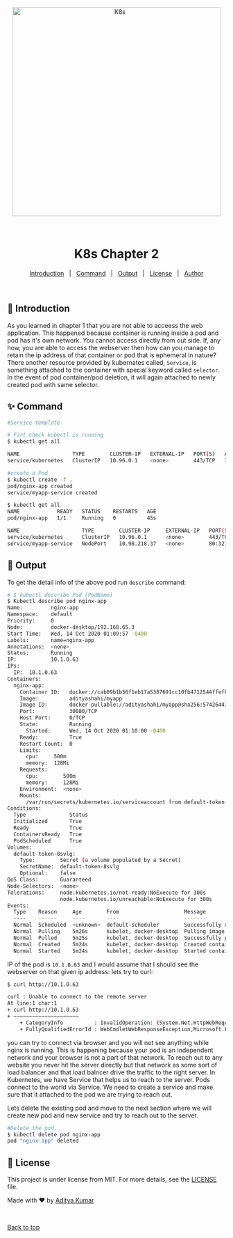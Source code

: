 <div align="center" id="top"> 
  <img src="https://kubernetes.io/images/nav_logo2.svg" style="width: 50vw; min-width: 200px;" alt="K8s" />

  &#xa0;

</div>

<h1 align="center">K8s Chapter 2</h1>

<p align="center">
  <a href="#dart-Introduction">Introduction</a> &#xa0; | &#xa0; 
  <a href="#sparkles-Command">Command</a> &#xa0; | &#xa0;
  <a href="#rocket-Output">Output</a> &#xa0; | &#xa0;
  <a href="#memo-license">License</a> &#xa0; | &#xa0;
  <a href="https://github.com/codeandqa" target="_blank">Author</a>
</p>

<br>

## :dart: Introduction ##

As you learned in chapter 1 that you are not able to acceess the web application. This happened because container is running inside a pod and pod has it's own network. You cannot access directly from out side. If, any how, you are able to access the webserver then how can you manage to retain the ip address of that container or pod that is ephemeral in nature? There another resource provided by kubernates called, `Service`, is something attached to the container with special keyword called `selector`. In the event of pod container/pod deletion, it will again attached to newly created pod with same selector.


## :sparkles: Command ##

```bash
#Service template

# Firt check kubectl is running
$ kubectl get all

NAME                 TYPE        CLUSTER-IP   EXTERNAL-IP   PORT(S)   AGE
service/kubernetes   ClusterIP   10.96.0.1    <none>        443/TCP   32d

#create a Pod
$ kubectl create -f .
pod/nginx-app created
service/myapp-service created

$ kubectl get all
NAME            READY   STATUS    RESTARTS   AGE
pod/nginx-app   1/1     Running   0          45s

NAME                    TYPE        CLUSTER-IP     EXTERNAL-IP   PORT(S)        AGE
service/kubernetes      ClusterIP   10.96.0.1      <none>        443/TCP        2d13h
service/myapp-service   NodePort    10.98.218.37   <none>        80:32122/TCP   45s

```

## :rocket: Output ##

To get the detail info of the above pod run ```describe``` command:

```bash
# $ kubectl describe Pod [PodName]
$ Kubectl describe pod nginx-app
Name:         nginx-app
Namespace:    default
Priority:     0
Node:         docker-desktop/192.168.65.3
Start Time:   Wed, 14 Oct 2020 01:09:57 -0400
Labels:       name=nginx-app
Annotations:  <none>
Status:       Running
IP:           10.1.0.63
IPs:
  IP:  10.1.0.63
Containers:
  nginx-app:
    Container ID:   docker://cab09b1b56f1eb17a5387691cc10fb4712544ffefb424334732185caf549b8d4
    Image:          adityashahi/myapp
    Image ID:       docker-pullable://adityashahi/myapp@sha256:57426447bd7f1583d404d79f9da153b02782e535ba0a057de8067e2dd90ebba3
    Port:           30080/TCP
    Host Port:      0/TCP
    State:          Running
      Started:      Wed, 14 Oct 2020 01:10:00 -0400
    Ready:          True
    Restart Count:  0
    Limits:
      cpu:     500m
      memory:  128Mi
    Requests:
      cpu:        500m
      memory:     128Mi
    Environment:  <none>
    Mounts:
      /var/run/secrets/kubernetes.io/serviceaccount from default-token-8svlg (ro)
Conditions:
  Type              Status
  Initialized       True
  Ready             True
  ContainersReady   True
  PodScheduled      True
Volumes:
  default-token-8svlg:
    Type:        Secret (a volume populated by a Secret)
    SecretName:  default-token-8svlg
    Optional:    false
QoS Class:       Guaranteed
Node-Selectors:  <none>
Tolerations:     node.kubernetes.io/not-ready:NoExecute for 300s
                 node.kubernetes.io/unreachable:NoExecute for 300s
Events:
  Type    Reason     Age        From                     Message
  ----    ------     ----       ----                     -------
  Normal  Scheduled  <unknown>  default-scheduler        Successfully assigned default/nginx-app to docker-desktop
  Normal  Pulling    5m26s      kubelet, docker-desktop  Pulling image "adityashahi/myapp"
  Normal  Pulled     5m25s      kubelet, docker-desktop  Successfully pulled image "adityashahi/myapp"
  Normal  Created    5m24s      kubelet, docker-desktop  Created container nginx-app
  Normal  Started    5m24s      kubelet, docker-desktop  Started container nginx-app
```
IP of the pod is `10.1.0.63` and I would assume that I should see the webserver on that given ip address:
lets try to curl:

```bash
$ curl http://10.1.0.63

curl : Unable to connect to the remote server
At line:1 char:1
+ curl http://10.1.0.63
+ ~~~~~~~~~~~~~~~~~~~~~
    + CategoryInfo          : InvalidOperation: (System.Net.HttpWebRequest:HttpWebRequest) [Invoke-WebRequest], WebException
    + FullyQualifiedErrorId : WebCmdletWebResponseException,Microsoft.PowerShell.Commands.InvokeWebRequestCommand
```
you can try to connect via browser and you will not see anything while nginx is running. This is happening because your pod is an independent network and your browser is not a part of that network. To reach out to any website you never hit the server directly but that network as some sort of load balancer and that load balncer drive the traffic to the right server. In Kubernetes, we have Service that helps us to reach to the server. Pods connect to the world via Service. We need to create a service and make sure that it attached to the pod we are trying to reach out. 

Lets delete the existing pod and move to the next section where we will create new pod and new service and try to reach out to the server.

```bash
#Delete the pod.
$ kubectl delete pod nginx-app
pod "nginx-app" deleted
```

## :memo: License ##

This project is under license from MIT. For more details, see the [LICENSE](LICENSE.md) file.


Made with :heart: by <a href="https://github.com/anwisys" target="_blank">Aditya Kumar</a>

&#xa0;

<a href="#top">Back to top</a>
